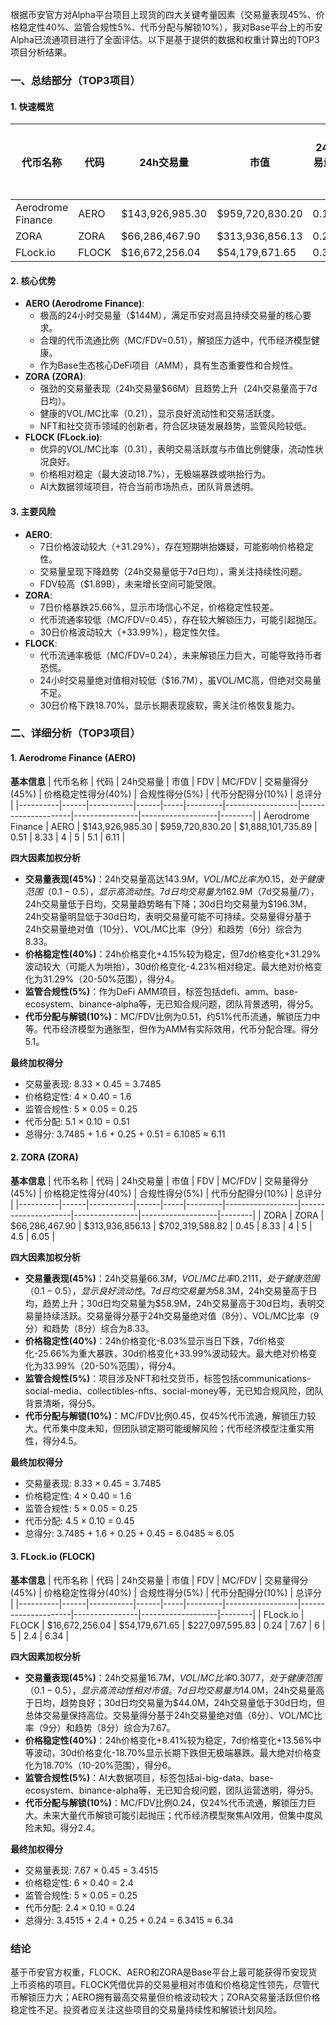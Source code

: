 根据币安官方对Alpha平台项目上现货的四大关键考量因素（交易量表现45%、价格稳定性40%、监管合规性5%、代币分配与解锁10%），我对Base平台上的币安Alpha已流通项目进行了全面评估。以下是基于提供的数据和权重计算出的TOP3项目分析结果。

### 一、总结部分（TOP3项目）

#### 1. 快速概览
| 代币名称 | 代码 | 24h交易量 | 市值 | 24h交易量/市值 | FDV | MC/FDV | 总评分(1-10分) |
|----------|------|-----------|------|----------------|-----|---------|----------------|
| Aerodrome Finance | AERO | $143,926,985.30 | $959,720,830.20 | 0.1500 | $1,888,101,735.89 | 0.51 | 6.11 |
| ZORA | ZORA | $66,286,467.90 | $313,936,856.13 | 0.2111 | $702,319,588.82 | 0.45 | 6.05 |
| FLock.io | FLOCK | $16,672,256.04 | $54,179,671.65 | 0.3077 | $227,097,595.83 | 0.24 | 6.34 |

#### 2. 核心优势
- **AERO (Aerodrome Finance)**:
  - 极高的24小时交易量（$144M），满足币安对高且持续交易量的核心要求。
  - 合理的代币流通比例（MC/FDV=0.51），解锁压力适中，代币经济模型健康。
  - 作为Base生态核心DeFi项目（AMM），具有生态重要性和合规性。
- **ZORA (ZORA)**:
  - 强劲的交易量表现（24h交易量$66M）且趋势上升（24h交易量高于7d日均）。
  - 健康的VOL/MC比率（0.21），显示良好流动性和交易活跃度。
  - NFT和社交货币领域的创新者，符合区块链发展趋势，监管风险较低。
- **FLOCK (FLock.io)**:
  - 优异的VOL/MC比率（0.31），表明交易活跃度与市值比例健康，流动性状况良好。
  - 价格相对稳定（最大波动18.7%），无极端暴跌或哄抬行为。
  - AI大数据领域项目，符合当前市场热点，团队背景透明。

#### 3. 主要风险
- **AERO**:
  - 7日价格波动较大（+31.29%），存在短期哄抬嫌疑，可能影响价格稳定性。
  - 交易量呈现下降趋势（24h交易量低于7d日均），需关注持续性问题。
  - FDV较高（$1.89B），未来增长空间可能受限。
- **ZORA**:
  - 7日价格暴跌25.66%，显示市场信心不足，价格稳定性较差。
  - 代币流通率较低（MC/FDV=0.45），存在较大解锁压力，可能引起抛压。
  - 30日价格波动较大（+33.99%），稳定性欠佳。
- **FLOCK**:
  - 代币流通率极低（MC/FDV=0.24），未来解锁压力巨大，可能导致持币者恐慌。
  - 24小时交易量绝对值相对较低（$16.7M），虽VOL/MC高，但绝对交易量不足。
  - 30日价格下跌18.70%，显示长期表现疲软，需关注价格恢复能力。

### 二、详细分析（TOP3项目）

#### 1. Aerodrome Finance (AERO)
**基本信息**
| 代币名称 | 代码 | 24h交易量 | 市值 | FDV | MC/FDV | 交易量得分(45%) | 价格稳定性得分(40%) | 合规性得分(5%) | 代币分配得分(10%) | 总评分 |
|----------|------|-----------|------|-----|---------|------------------|---------------------|----------------|-------------------|--------|
| Aerodrome Finance | AERO | $143,926,985.30 | $959,720,830.20 | $1,888,101,735.89 | 0.51 | 8.33 | 4 | 5 | 5.1 | 6.11 |

**四大因素加权分析**
- **交易量表现(45%)**：24h交易量高达$143.9M，VOL/MC比率为0.15，处于健康范围（0.1-0.5），显示高流动性。7d日均交易量为$162.9M（7d交易量/7），24h交易量低于日均，交易量趋势略有下降；30d日均交易量为$196.3M，24h交易量明显低于30d日均，表明交易量可能不可持续。交易量得分基于24h交易量绝对值（10分）、VOL/MC比率（9分）和趋势（6分）综合为8.33。
- **价格稳定性(40%)**：24h价格变化+4.15%较为稳定，但7d价格变化+31.29%波动较大（可能人为哄抬），30d价格变化-4.23%相对稳定。最大绝对价格变化为31.29%（20-50%范围），得分4。
- **监管合规性(5%)**：作为DeFi AMM项目，标签包括defi、amm、base-ecosystem、binance-alpha等，无已知合规问题，团队背景透明，得分5。
- **代币分配与解锁(10%)**：MC/FDV比例为0.51，约51%代币流通，解锁压力中等。代币经济模型为通胀型，但作为AMM有实际效用，代币分配合理。得分5.1。

**最终加权得分**
- 交易量表现: 8.33 × 0.45 = 3.7485
- 价格稳定性: 4 × 0.40 = 1.6
- 监管合规性: 5 × 0.05 = 0.25
- 代币分配: 5.1 × 0.10 = 0.51
- 总得分: 3.7485 + 1.6 + 0.25 + 0.51 = 6.1085 ≈ 6.11

#### 2. ZORA (ZORA)
**基本信息**
| 代币名称 | 代码 | 24h交易量 | 市值 | FDV | MC/FDV | 交易量得分(45%) | 价格稳定性得分(40%) | 合规性得分(5%) | 代币分配得分(10%) | 总评分 |
|----------|------|-----------|------|-----|---------|------------------|---------------------|----------------|-------------------|--------|
| ZORA | ZORA | $66,286,467.90 | $313,936,856.13 | $702,319,588.82 | 0.45 | 8.33 | 4 | 5 | 4.5 | 6.05 |

**四大因素加权分析**
- **交易量表现(45%)**：24h交易量$66.3M，VOL/MC比率0.2111，处于健康范围（0.1-0.5），显示良好流动性。7d日均交易量为$58.3M，24h交易量高于日均，趋势上升；30d日均交易量为$58.9M，24h交易量高于30d日均，表明交易量持续活跃。交易量得分基于24h交易量绝对值（8分）、VOL/MC比率（9分）和趋势（8分）综合为8.33。
- **价格稳定性(40%)**：24h价格变化-8.03%显示当日下跌，7d价格变化-25.66%为重大暴跌，30d价格变化+33.99%波动较大。最大绝对价格变化为33.99%（20-50%范围），得分4。
- **监管合规性(5%)**：项目涉及NFT和社交货币，标签包括communications-social-media、collectibles-nfts、social-money等，无已知合规风险，团队背景清晰，得分5。
- **代币分配与解锁(10%)**：MC/FDV比例0.45，仅45%代币流通，解锁压力较大。代币集中度未知，但团队锁定期可能缓解风险；代币经济模型注重实用性，得分4.5。

**最终加权得分**
- 交易量表现: 8.33 × 0.45 = 3.7485
- 价格稳定性: 4 × 0.40 = 1.6
- 监管合规性: 5 × 0.05 = 0.25
- 代币分配: 4.5 × 0.10 = 0.45
- 总得分: 3.7485 + 1.6 + 0.25 + 0.45 = 6.0485 ≈ 6.05

#### 3. FLock.io (FLOCK)
**基本信息**
| 代币名称 | 代码 | 24h交易量 | 市值 | FDV | MC/FDV | 交易量得分(45%) | 价格稳定性得分(40%) | 合规性得分(5%) | 代币分配得分(10%) | 总评分 |
|----------|------|-----------|------|-----|---------|------------------|---------------------|----------------|-------------------|--------|
| FLock.io | FLOCK | $16,672,256.04 | $54,179,671.65 | $227,097,595.83 | 0.24 | 7.67 | 6 | 5 | 2.4 | 6.34 |

**四大因素加权分析**
- **交易量表现(45%)**：24h交易量$16.7M，VOL/MC比率0.3077，处于健康范围（0.1-0.5），显示高流动性相对市值。7d日均交易量为$14.0M，24h交易量高于日均，趋势良好；30d日均交易量为$44.0M，24h交易量低于30d日均，但总体交易量保持高位。交易量得分基于24h交易量绝对值（6分）、VOL/MC比率（9分）和趋势（8分）综合为7.67。
- **价格稳定性(40%)**：24h价格变化+8.41%较为稳定，7d价格变化+13.56%中等波动，30d价格变化-18.70%显示长期下跌但无极端暴跌。最大绝对价格变化为18.70%（10-20%范围），得分6。
- **监管合规性(5%)**：AI大数据项目，标签包括ai-big-data、base-ecosystem、binance-alpha等，无已知合规问题，团队运营透明，得分5。
- **代币分配与解锁(10%)**：MC/FDV比例0.24，仅24%代币流通，解锁压力巨大。未来大量代币解锁可能引起抛压；代币经济模型聚焦AI效用，但集中度风险未知。得分2.4。

**最终加权得分**
- 交易量表现: 7.67 × 0.45 = 3.4515
- 价格稳定性: 6 × 0.40 = 2.4
- 监管合规性: 5 × 0.05 = 0.25
- 代币分配: 2.4 × 0.10 = 0.24
- 总得分: 3.4515 + 2.4 + 0.25 + 0.24 = 6.3415 ≈ 6.34

### 结论
基于币安官方权重，FLOCK、AERO和ZORA是Base平台上最可能获得币安现货上币资格的项目。FLOCK凭借优异的交易量相对市值和价格稳定性领先，尽管代币解锁压力大；AERO拥有最高交易量但价格波动较大；ZORA交易量活跃但价格稳定性不足。投资者应关注这些项目的交易量持续性和解锁计划风险。